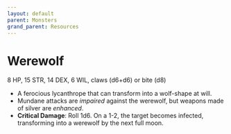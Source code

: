 ```yaml
---
layout: default
parent: Monsters
grand_parent: Resources
---
```


# Werewolf

8 HP, 15 STR, 14 DEX, 6 WIL, claws (d6+d6) or bite (d8)

- A ferocious lycanthrope that can transform into a wolf-shape at will.
- Mundane attacks are _impaired_ against the werewolf, but weapons made of silver are _enhanced_.
- **Critical Damage**: Roll 1d6. On a 1-2, the target becomes infected, transforming into a werewolf by the next full moon.
